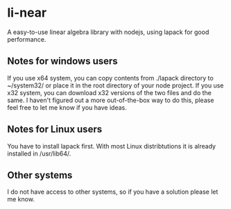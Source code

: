# li-near
A easy-to-use linear algebra library with nodejs, using lapack for good performance.


## Notes for windows users
If you use x64 system, you can copy contents from ./lapack directory to ~/system32/ or place it in the root directory of your node project. If you use x32 system, you can download x32 versions of the two files and do the same. I haven't figured out a more out-of-the-box way to do this, please feel free to let me know if you have ideas.

## Notes for Linux users
You have to install lapack first. With most Linux distribtutions it is already installed in /usr/lib64/.

## Other systems
I do not have access to other systems, so if you have a solution please let me know.
